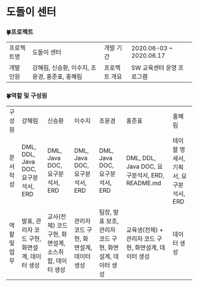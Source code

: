 # 도돌이 센터


### :four_leaf_clover:프로젝트
<table>
  <tr>
    <td>프로젝트명</td>
    <td>도돌이 센터</td>
    <td>개발 기간</td>
    <td>2020.06-03 ~ 2020.06.17</td>
  </tr>
  <tr>
    <td>개발 인원</td>
    <td>강혜림, 신승환, 이수지, 조윤경, 홍준표, 홍혜림</td>
    <td>프로젝트 개요</td>
    <td>SW 교육센터 운영 프로그램</td>
  </tr>
</table>

### :four_leaf_clover:역할 및 구성원
<table> 
  <tr>
      <td>구성원</td>
      <td>강혜림</td>
      <td>신승환</td>
      <td>이수지</td>
      <td>조윤경</td>
      <td>홍준표</td>
      <td>홍혜림</td>
  </tr>
   <tr>
      <td>문서 작성</td>
      <td>DML, DDL, Java DOC, 요구분석서, ERD</td>
      <td>DML, Java DOC, 요구분석서, ERD</td>
      <td>DML, Java DOC, 요구분석서, ERD</td>
      <td>DML, Java DOC, 요구분석서, ERD</td>
      <td>DML, DDL, Java DOC, 요구분석서, ERD, README.md</td>
      <td>테이블 명세서, 기획서, 요구분석서, ERD</td>
  </tr>
    <tr>
      <td>역할 및 업무</td>
      <td>발표, 관리자 코드 구현, 화면설계, 데이터 생성</td>
      <td>교사(전체) 코드 구현, 화면설계, 소스취합, 데이터 생성</td>
      <td>관리자 코드 구현, 화면설계, 데이터 생성</td>
      <td>팀장, 발표 보조, 관리자 코드 구현, 화면설계, 데이터 생성</td>
      <td>교육생(전체) + 관리자 코드 구현, 화면설계, 데이터 생성</td>
      <td>데이터 생성</td>
  </tr>
</table>
